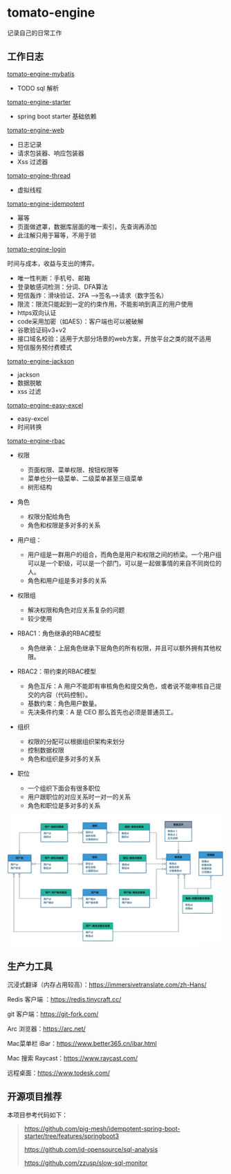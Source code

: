 # tomato-engine
记录自己的日常工作

## 工作日志

 [tomato-engine-mybatis](tomato-engine-mybatis) 

- TODO sql 解析

 [tomato-engine-starter](tomato-engine-starter) 

- spring boot starter 基础依赖

 [tomato-engine-web](tomato-engine-web) 

- 日志记录
- 请求包装器、响应包装器
- Xss 过滤器

[tomato-engine-thread](tomato-engine-thread)

- 虚拟线程

[tomato-engine-idempotent](tomato-engine-idempotent)

- 幂等
- 页面做遮罩，数据库层面的唯一索引，先查询再添加
- 此注解只用于幂等，不用于锁

[tomato-engine-login](tomato-engine-login)

时间与成本，收益与支出的博弈。

- 唯一性判断：手机号、邮箱
- 登录敏感词检测：分词、DFA算法
- 短信轰炸：滑块验证、2FA -->签名-->请求（数字签名）
- 限流：限流只能起到一定的约束作用，不能影响到真正的用户使用
- https双向认证
- code采用加密（如AES）：客户端也可以被破解
- 谷歌验证码v3+v2
- 接口域名校验：适用于大部分场景的web方案，开放平台之类的就不适用
- 短信服务预付费模式

[tomato-engine-jackson](tomato-engine-jackson)

- jackson
- 数据脱敏
- xss 过滤

 [tomato-engine-easy-excel](tomato-engine-easy-excel) 

- easy-excel
- 时间转换

[tomato-engine-rbac](tomato-engine-rbac)

- 权限
  - 页面权限、菜单权限、按钮权限等
  - 菜单也分一级菜单、二级菜单甚至三级菜单
  - 树形结构
- 角色
  - 权限分配给角色
  - 角色和权限是多对多的关系

- 用户组：
  - 用户组是一群用户的组合，而角色是用户和权限之间的桥梁。一个用户组可以是一个职级，可以是一个部门，可以是一起做事情的来自不同岗位的人。
  - 角色和用户组是多对多的关系
- 权限组
  - 解决权限和角色对应关系复杂的问题
  - 较少使用
- RBAC1：角色继承的RBAC模型
  - 角色继承：上层角色继承下层角色的所有权限，并且可以额外拥有其他权限。

- RBAC2：带约束的RBAC模型
  - 角色互斥：A 用户不能即有审核角色和提交角色，或者说不能审核自己提交的内容（代码控制）。
  - 基数约束：角色用户数量。
  - 先决条件约束：A 是 CEO 那么首先也必须是普通员工。
- 组织
  - 权限的分配可以根据组织架构来划分
  - 控制数据权限
  - 角色和组织是多对多的关系
- 职位
  - 一个组织下面会有很多职位
  - 用户跟职位的对应关系时一对一的关系
  - 角色和职位是多对多的关系

![rbac](./image/rbac.jpeg)

## 生产力工具

沉浸式翻译（内存占用较高）：https://immersivetranslate.com/zh-Hans/ 

Redis 客户端 ：https://redis.tinycraft.cc/

git 客户端：https://git-fork.com/

Arc 浏览器：https://arc.net/

Mac菜单栏 iBar：https://www.better365.cn/ibar.html

Mac 搜索 Raycast：https://www.raycast.com/

远程桌面：https://www.todesk.com/



## 开源项目推荐

本项目参考代码如下：

> https://github.com/pig-mesh/idempotent-spring-boot-starter/tree/features/springboot3
>
> https://github.com/jd-opensource/sql-analysis
>
> https://github.com/zzusp/slow-sql-monitor
